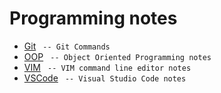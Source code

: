 # Programming notes

- [Git](git.md) ` -- Git Commands`
- [OOP](oop.md) ` -- Object Oriented Programming notes`
- [VIM](vim.md) ` -- VIM command line editor notes`
- [VSCode](vscode.md) ` -- Visual Studio Code notes`